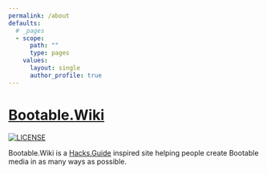 ```yaml
---
permalink: /about
defaults:
  # _pages
  - scope:
      path: ""
      type: pages
    values:
      layout: single
      author_profile: true
---
```

# [Bootable.Wiki](https://www.bootable.wiki)

[![LICENSE](https://img.shields.io/badge/license-MIT-lightgrey.svg)](https://raw.githubusercontent.com/mmistakes/minimal-mistakes/master/LICENSE)

Bootable.Wiki is a [Hacks.Guide](https://hacks.guide/) inspired site helping people create Bootable media in as many ways as possible.